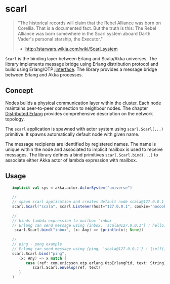 # scarl

> 
> "The historical records will claim that the Rebel Alliance was born on Corellia.
> That is a documented fact. But the truth is this: The Rebel Alliance was born 
> somewhere in the Scarl system aboard Darth Vader's personal starship, the Executor."
>   - http://starwars.wikia.com/wiki/Scarl_system
> 

`Scarl` is the binding layer between Erlang and Scala/Akka universes. 
The library implements message bridge using Erlang distribution protocol and build using
Erlang/OTP [jinterface](http://www.erlang.org/doc/apps/jinterface/jinterface_users_guide.html).
The library provides a message bridge between Erlang and Akka processes.

## Concept

Nodes builds a physical communication layer within the cluster. Each node maintains peer-to-peer 
connection to neighbour nodes. The chapter [Distributed Erlang](http://erlang.org/doc/reference_manual/distributed.html)
provides comprehensive description on the network topology.

The `scarl` application is spawned with actor system using `scarl.Scarl(...)` primitive.
It spawns automatically default node with given name.
 
The message recipients are identified by registered names. The name is unique within the node
and associated to implicit mailbox is used to receive messages. The library defines a bind primitives
`scarl.Scarl.bind(...)` to associate either Akka actor of lambda expression with mailbox. 
 

## Usage

```scala
   implicit val sys = akka.actor.ActorSystem("universe")
   
   //
   // spawn scarl application and creates default node scala@127.0.0.1
   scarl.Scarl("scala", scarl.Listener(host="127.0.0.1", cookie="nocookie"))
   
   //
   // binds lambda expression to mailbox 'inbox
   // Erlang can send message using {inbox, 'scala@127.0.0.1'} ! hello. 
    scarl.Scarl.bind("inbox", (x: Any) => {println(x); None})
   
   //
   // ping - pong example
   // Erlang can send message using {ping, 'scala@127.0.0.1'} ! {self(), "text"}.
   scarl.Scarl.bind("ping", 
      (x: Any) => x match {
         case (ref: com.ericsson.otp.erlang.OtpErlangPid, text: String) =>
            scarl.Scarl.envelop(ref, text)
      }
   )
   
```
